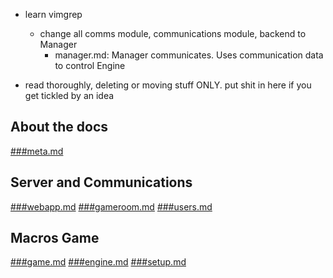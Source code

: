 - learn vimgrep
    - change all comms module, communications module, backend to Manager
        - manager.md: Manager communicates.  Uses communication data to control Engine

- read thoroughly, deleting or moving stuff ONLY.  put shit in here if you get tickled by an idea

## About the docs

[###meta.md](meta.md)

## Server and Communications

[###webapp.md](webapp.md)
[###gameroom.md](gameroom.md)
[###users.md](users.md)

## Macros Game

[###game.md](game.md)
[###engine.md](engine.md)
[###setup.md](setup.md)
